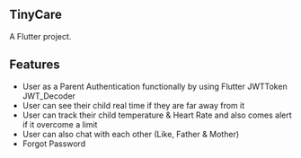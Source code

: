 ## TinyCare

A Flutter project.

## Features
- User as a Parent Authentication functionally by using Flutter JWTToken JWT_Decoder
- User can see their child real time if they are far away from it
- User can track their child temperature & Heart Rate and also comes alert if it overcome a limit
- User can also chat with each other (Like, Father & Mother)
- Forgot Password 